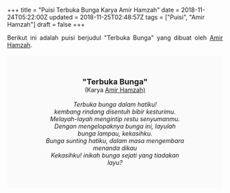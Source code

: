 +++
title = "Puisi Terbuka Bunga Karya Amir Hamzah"
date = 2018-11-24T05:22:00Z
updated = 2018-11-25T02:48:57Z
tags = ["Puisi", "Amir Hamzah"]
draft = false
+++

<div dir="ltr" style="text-align: left;" trbidi="on"><div style="text-align: justify;">Berikut ini adalah puisi berjudul "Terbuka Bunga" yang dibuat oleh <a href="https://ensiklopedia.kemdikbud.go.id/sastra/artikel/Amir_Hamzah" target="_blank">Amir Hamzah</a>. </div><br /><div style="background: #FAFAFA; font-size: 14px; height: auto; margin: 0 auto; padding: 50px; text-align: center; width: auto;"><span style="font-size: 18px;"><b>"Terbuka Bunga"</b></span><br />(Karya <a href="https://www.sekata.web.id/tags/amir-hamzah" target="_blank">Amir Hamzah)</a> <br /><br /><i>Terbuka bunga dalam hatiku!</i><br /><i>kembang rindang disentuh bibir kesturimu.</i><br /><i>Melayah-layah mengintip restu senyumanmu.</i><br /><i>Dengan mengelopaknya bunga ini, layulah</i><br /><i>bunga lampau, kekasihku.</i><br /><i>Bunga sunting hatiku, dalam masa mengembara</i><br /><i>menanda dikau</i><br /><i>Kekasihku! inikah bunga sejati yang tiadakan</i><br /><i>layu?</i></div></div>

